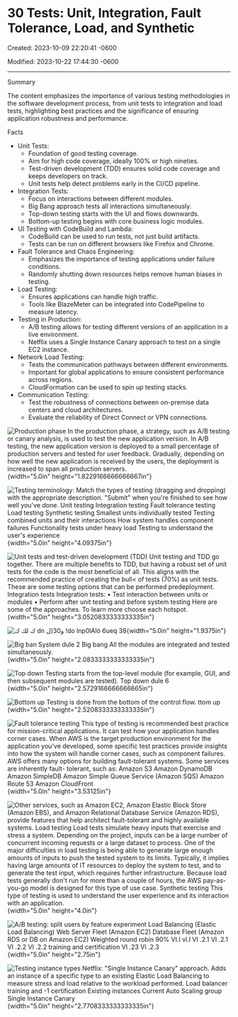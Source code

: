 # 30 Tests: Unit, Integration, Fault Tolerance, Load, and Synthetic

Created: 2023-10-09 22:20:41 -0600

Modified: 2023-10-22 17:44:30 -0600

---

Summary

The content emphasizes the importance of various testing methodologies in the software development process, from unit tests to integration and load tests, highlighting best practices and the significance of ensuring application robustness and performance.

Facts

- Unit Tests:
  - Foundation of good testing coverage.
  - Aim for high code coverage, ideally 100% or high nineties.
  - Test-driven development (TDD) ensures solid code coverage and keeps developers on track.
  - Unit tests help detect problems early in the CI/CD pipeline.
- Integration Tests:
  - Focus on interactions between different modules.
  - Big Bang approach tests all interactions simultaneously.
  - Top-down testing starts with the UI and flows downwards.
  - Bottom-up testing begins with core business logic modules.
- UI Testing with CodeBuild and Lambda:
  - CodeBuild can be used to run tests, not just build artifacts.
  - Tests can be run on different browsers like Firefox and Chrome.
- Fault Tolerance and Chaos Engineering:
  - Emphasizes the importance of testing applications under failure conditions.
  - Randomly shutting down resources helps remove human biases in testing.
- Load Testing:
  - Ensures applications can handle high traffic.
  - Tools like BlazeMeter can be integrated into CodePipeline to measure latency.
- Testing in Production:
  - A/B testing allows for testing different versions of an application in a live environment.
  - Netflix uses a Single Instance Canary approach to test on a single EC2 instance.
- Network Load Testing:
  - Tests the communication pathways between different environments.
  - Important for global applications to ensure consistent performance across regions.
  - CloudFormation can be used to spin up testing stacks.
- Communication Testing:
  - Test the robustness of connections between on-premise data centers and cloud architectures.
  - Evaluate the reliability of Direct Connect or VPN connections.





![Production phase In the production phase, a strategy, such as A/B testing or canary analysis, is used to test the new application version. In A/B testing, the new application version is deployed to a small percentage of production servers and tested for user feedback. Gradually, depending on how well the new application is received by the users, the deployment is increased to span all production servers. ](../../../media/AWS-DevOps-Module-9-30-Tests--Unit,-Integration,-Fault-Tolerance,-Load,-and-Synthetic-image1.png){width="5.0in" height="1.8229166666666667in"}



![Testing terminology: Match the types of testing (dragging and dropping) with the appropriate description. "Submit" when you're finished to see how well you've done. Unit testing Integration testing Fault tolerance testing Load testing Synthetic testing Smallest units individually tested Testing combined units and their interactions How system handles component failures Functionality tests under heavy load Testing to understand the user's experience ](../../../media/AWS-DevOps-Module-9-30-Tests--Unit,-Integration,-Fault-Tolerance,-Load,-and-Synthetic-image2.png){width="5.0in" height="4.09375in"}



![Unit tests and test-driven development (TDD) Unit testing and TDD go together. There are multiple benefits to TDD, but having a robust set of unit tests for the code is the most beneficial of all. This aligns with the recommended practice of creating the bull< of tests (70%) as unit tests. These are some testing options that can be performed predeployment. Integration tests Integration tests: • Test interaction between units or modules • Perform after unit testing and before system testing Here are some of the approaches. To learn more choose each hotspot. ](../../../media/AWS-DevOps-Module-9-30-Tests--Unit,-Integration,-Fault-Tolerance,-Load,-and-Synthetic-image3.png){width="5.0in" height="3.0520833333333335in"}



![ك لك ك dn و30(ل !do lnp0lAlö 6ueq 38 ](../../../media/AWS-DevOps-Module-9-30-Tests--Unit,-Integration,-Fault-Tolerance,-Load,-and-Synthetic-image4.png){width="5.0in" height="1.9375in"}



![Big ban System dule 2 Big bang All the modules are integrated and tested simultaneously. ](../../../media/AWS-DevOps-Module-9-30-Tests--Unit,-Integration,-Fault-Tolerance,-Load,-and-Synthetic-image5.png){width="5.0in" height="2.0833333333333335in"}



![Top down Testing starts from the top-level module (for example, GUI, and then subsequent modules are tested). Top down dule 6 ](../../../media/AWS-DevOps-Module-9-30-Tests--Unit,-Integration,-Fault-Tolerance,-Load,-and-Synthetic-image6.png){width="5.0in" height="2.5729166666666665in"}



![Bottom up Testing is done from the bottom of the control flow. ttom up ](../../../media/AWS-DevOps-Module-9-30-Tests--Unit,-Integration,-Fault-Tolerance,-Load,-and-Synthetic-image7.png){width="5.0in" height="2.5208333333333335in"}



![Fault tolerance testing This type of testing is recommended best practice for mission-critical applications. It can test how your application handles corner cases. When AWS is the target production environment for the application you've developed, some specific test practices provide insights into how the system will handle corner cases, such as component failures. AWS offers many options for building fault-tolerant systems. Some services are inherently fault- tolerant, such as: Amazon S3 Amazon DynamoDB Amazon SimpleDB Amazon Simple Queue Service (Amazon SQS) Amazon Route 53 Amazon CloudFront ](../../../media/AWS-DevOps-Module-9-30-Tests--Unit,-Integration,-Fault-Tolerance,-Load,-and-Synthetic-image8.png){width="5.0in" height="3.53125in"}



![Other services, such as Amazon EC2, Amazon Elastic Block Store (Amazon EBS), and Amazon Relational Database Service (Amazon RDS), provide features that help architect fault-tolerant and highly available systems. Load testing Load tests simulate heavy inputs that exercise and stress a system. Depending on the project, inputs can be a large number of concurrent incoming requests or a large dataset to process. One of the major difficulties in load testing is being able to generate large enough amounts of inputs to push the tested system to its limits. Typically, it implies having large amounts of IT resources to deploy the system to test, and to generate the test input, which requires further infrastructure. Because load tests generally don't run for more than a couple of hours, the AWS pay-as-you-go model is designed for this type of use case. Synthetic testing This type of testing is used to understand the user experience and its interaction with an application. ](../../../media/AWS-DevOps-Module-9-30-Tests--Unit,-Integration,-Fault-Tolerance,-Load,-and-Synthetic-image9.png){width="5.0in" height="4.0in"}









![A/B testing: split users by feature experiment Load Balancing (Elastic Load Balancing) Web Server Fleet (Amazon EC2) Database Fleet (Amazon RDS or DB on Amazon EC2) Weighted round robin 90% VI.I vl.l VI .2.1 VI .2.1 VI .2.2 VI .2.2 training and certification VI .23 VI .2.3 ](../../../media/AWS-DevOps-Module-9-30-Tests--Unit,-Integration,-Fault-Tolerance,-Load,-and-Synthetic-image10.png){width="5.0in" height="2.75in"}









![Testing instance types Netflix: "Single Instance Canary" approach. Adds an instance of a specific type to an existing Elastic Load Balancing to measure stress and load relative to the workload performed. Load balancer training and -1 certification Existing instances Current Auto Scaling group Single Instance Canary ](../../../media/AWS-DevOps-Module-9-30-Tests--Unit,-Integration,-Fault-Tolerance,-Load,-and-Synthetic-image11.png){width="5.0in" height="2.7708333333333335in"}













